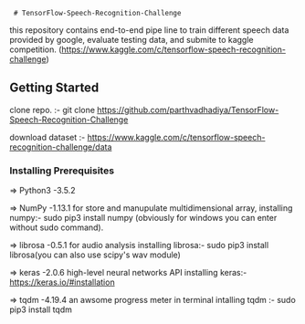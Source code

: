      # TensorFlow-Speech-Recognition-Challenge


this repository contains end-to-end pipe line to train different speech data provided by google, evaluate testing data, and submite to kaggle competition. (https://www.kaggle.com/c/tensorflow-speech-recognition-challenge)


## Getting Started

  clone repo. :- git clone https://github.com/parthvadhadiya/TensorFlow-Speech-Recognition-Challenge
  
  download dataset :- https://www.kaggle.com/c/tensorflow-speech-recognition-challenge/data 

### Installing Prerequisites


=> Python3 -3.5.2 

=> NumPy -1.13.1 
  for store and manupulate multidimensional array, 
  installing numpy:- sudo pip3 install numpy (obviously for windows you can enter without sudo command).

=> librosa -0.5.1
  for audio analysis
  installing librosa:- sudo pip3 install librosa(you can also use scipy's wav module)

=> keras -2.0.6
   high-level neural networks API
   installing keras:- https://keras.io/#installation

=> tqdm -4.19.4
   an awsome progress meter in terminal
   intalling tqdm :- sudo pip3 install tqdm
